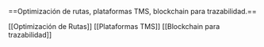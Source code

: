 
==Optimización de rutas, plataformas TMS,
blockchain para trazabilidad.==


[[Optimización de Rutas]]
[[Plataformas TMS]]
[[Blockchain para trazabilidad]]

